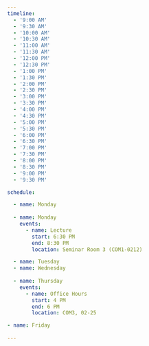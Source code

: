 ```yaml
---
timeline:
  - '9:00 AM'
  - '9:30 AM'
  - '10:00 AM'
  - '10:30 AM'
  - '11:00 AM'
  - '11:30 AM'
  - '12:00 PM'
  - '12:30 PM'
  - '1:00 PM'
  - '1:30 PM'
  - '2:00 PM'
  - '2:30 PM'
  - '3:00 PM'
  - '3:30 PM'
  - '4:00 PM'
  - '4:30 PM'
  - '5:00 PM'
  - '5:30 PM'
  - '6:00 PM'
  - '6:30 PM'
  - '7:00 PM'
  - '7:30 PM'
  - '8:00 PM'
  - '8:30 PM'
  - '9:00 PM'
  - '9:30 PM'

schedule:

  - name: Monday
  
  - name: Monday
    events:
      - name: Lecture
        start: 6:30 PM
        end: 8:30 PM
        location: Seminar Room 3 (COM1-0212)

  - name: Tuesday
  - name: Wednesday
  
  - name: Thursday
    events:
      - name: Office Hours
        start: 4 PM
        end: 6 PM
        location: COM3, 02-25 

- name: Friday
  
---
```

